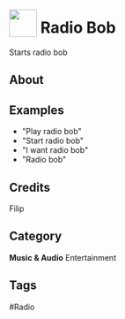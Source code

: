 # <img src="https://raw.githack.com/FortAwesome/Font-Awesome/master/svgs/solid/robot.svg" card_color="#22A7F0" width="50" height="50" style="vertical-align:bottom"/> Radio Bob
Starts radio bob

## About


## Examples
* "Play radio bob"
* "Start radio bob"
* "I want radio bob"
* "Radio bob"

## Credits
Filip

## Category
**Music & Audio**
Entertainment

## Tags
#Radio

